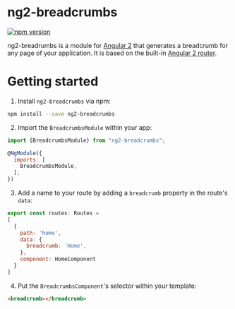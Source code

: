 # ng2-breadcrumbs
[![npm version](https://badge.fury.io/js/ng2-breadcrumbs.svg)](https://badge.fury.io/js/ng2-breadcrumbs)

ng2-breadrumbs is a module for [Angular 2](https://angular.io/) that generates a breadcrumb for any page of your application. It is based on the built-in [Angular 2 router](https://angular.io/docs/ts/latest/guide/router.html).


# Getting started

1. Install `ng2-breadcrumbs` via npm:

```bash
npm install --save ng2-breadcrumbs
```

2. Import the `BreadcrumbsModule` within your app:

```js
import {BreadcrumbsModule} from "ng2-breadcrumbs";

@NgModule({
  imports: [ 
    BreadcrumbsModule,
  ],
})
```

3. Add a name to your route by adding a `breadcrumb` property in the route's `data`:

```js
export const routes: Routes = 
[
  {
    path: 'home',
    data: {
      breadcrumb: 'Home',
    },
    component: HomeComponent
  }
]
```

4. Put the `BreadcrumbsComponent`'s selector within your template:

```html
<breadcrumb></breadcrumb>
```

